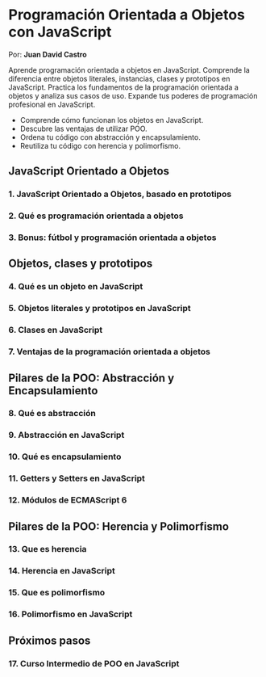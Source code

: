 # Programación Orientada a Objetos con JavaScript

Por: **Juan David Castro**

Aprende programación orientada a objetos en JavaScript. Comprende la diferencia entre objetos literales, instancias, clases y prototipos en JavaScript. Practica los fundamentos de la programación orientada a objetos y analiza sus casos de uso. Expande tus poderes de programación profesional en JavaScript.

- Comprende cómo funcionan los objetos en JavaScript.
- Descubre las ventajas de utilizar POO.
- Ordena tu código con abstracción y encapsulamiento.
- Reutiliza tu código con herencia y polimorfismo.

## JavaScript Orientado a Objetos

### 1. JavaScript Orientado a Objetos, basado en prototipos
 ### 2. Qué es programación orientada a objetos
 ### 3. Bonus: fútbol y programación orientada a objetos

## Objetos, clases y prototipos

 ### 4. Qué es un objeto en JavaScript
 ### 5. Objetos literales y prototipos en JavaScript
 ### 6. Clases en JavaScript
 ### 7. Ventajas de la programación orientada a objetos

## Pilares de la POO: Abstracción y Encapsulamiento

 ### 8. Qué es abstracción
 ### 9. Abstracción en JavaScript
 ### 10. Qué es encapsulamiento
 ### 11. Getters y Setters en JavaScript
 ### 12. Módulos de ECMAScript 6

## Pilares de la POO: Herencia y Polimorfismo

 ### 13. Que es herencia
 ### 14. Herencia en JavaScript
 ### 15. Que es polimorfismo
 ### 16. Polimorfismo en JavaScript

## Próximos pasos

 ### 17. Curso Intermedio de POO en JavaScript

